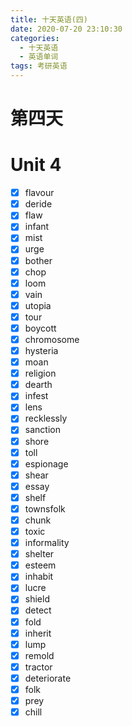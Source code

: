 ```yaml
---
title: 十天英语(四)
date: 2020-07-20 23:10:30
categories:
  - 十天英语
  - 英语单词
tags: 考研英语
---
```

# 第四天
# Unit 4
- [x] flavour
- [x] deride
- [x] flaw
- [x] infant
- [x] mist
- [x] urge
- [x] bother
- [x] chop
- [x] loom
- [x] vain
- [x] utopia
- [x] tour
- [x] boycott
- [x] chromosome
- [x] hysteria
- [x] moan
- [x] religion
- [x] dearth
- [x] infest
- [x] lens
- [x] recklessly
- [x] sanction
- [x] shore
- [x] toll
- [x] espionage
- [x] shear
- [x] essay
- [x] shelf
- [x] townsfolk
- [x] chunk
- [x] toxic
- [x] informality
- [x] shelter
- [x] esteem
- [x] inhabit
- [x] lucre
- [x] shield
- [x] detect
- [x] fold
- [x] inherit
- [x] lump
- [x] remold
- [x] tractor
- [x] deteriorate
- [x] folk
- [x] prey
- [x] chill
